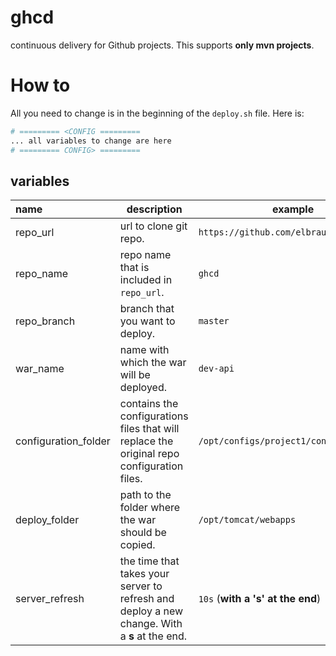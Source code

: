 # ghcd
continuous delivery for Github projects. This supports __only mvn projects__.

# How to 

All you need to change is in the beginning of the `deploy.sh` file. Here is:

```bash
# ========= <CONFIG =========
... all variables to change are here
# ========= CONFIG> =========
```

## variables

| name                 | description                                                  | example                                 |
| :------------------- | ------------------------------------------------------------ | --------------------------------------- |
| repo_url             | url to clone git repo.                                       | `https://github.com/elbraulio/ghcd.git` |
| repo_name            | repo name that is included in `repo_url`.                    | `ghcd`                                  |
| repo_branch          | branch that you want to deploy.                              | `master`                                |
| war_name             | name with which the war will be deployed.                    | `dev-api`                               |
| configuration_folder | contains the configurations files that will replace the original repo configuration files. | `/opt/configs/project1/config`          |
| deploy_folder        | path to the folder where the war should be copied.           | `/opt/tomcat/webapps`                   |
| server_refresh       | the time that takes your server to refresh and deploy a new change. With a __s__ at the end. | `10s` (__with a 's' at the end__)       |

